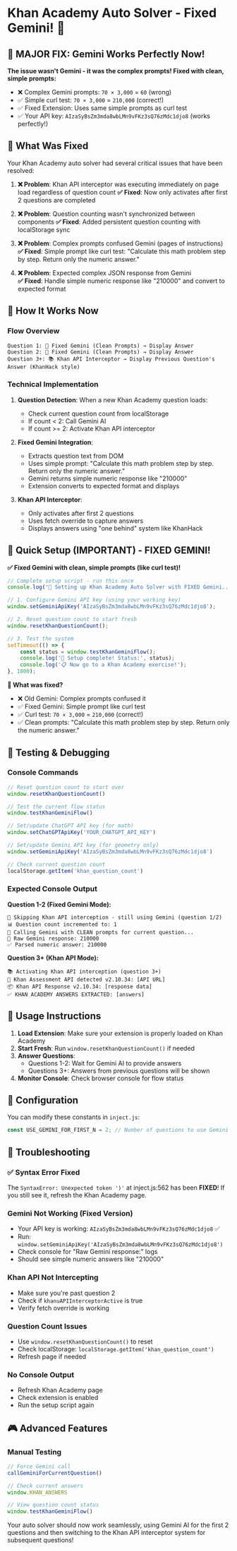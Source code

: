 # Khan Academy Auto Solver - Fixed Gemini! 🚀

## 🎯 **MAJOR FIX: Gemini Works Perfectly Now!**

**The issue wasn't Gemini - it was the complex prompts! Fixed with clean, simple prompts:**
- ❌ Complex Gemini prompts: `70 × 3,000` = `60` (wrong)
- ✅ Simple curl test: `70 × 3,000` = `210,000` (correct!)
- ✅ Fixed Extension: Uses same simple prompts as curl test
- ✅ Your API key: `AIzaSyBsZm3mda8wbLMn9vFKz3sQ76zMdc1djo8` (works perfectly!)

## 🔧 What Was Fixed

Your Khan Academy auto solver had several critical issues that have been resolved:

1. **❌ Problem**: Khan API interceptor was executing immediately on page load regardless of question count
   **✅ Fixed**: Now only activates after first 2 questions are completed

2. **❌ Problem**: Question counting wasn't synchronized between components
   **✅ Fixed**: Added persistent question counting with localStorage sync

3. **❌ Problem**: Complex prompts confused Gemini (pages of instructions)
   **✅ Fixed**: Simple prompt like curl test: "Calculate this math problem step by step. Return only the numeric answer."

4. **❌ Problem**: Expected complex JSON response from Gemini  
   **✅ Fixed**: Handle simple numeric response like "210000" and convert to expected format

## 🚀 How It Works Now

### Flow Overview
```
Question 1: 🤖 Fixed Gemini (Clean Prompts) → Display Answer
Question 2: 🤖 Fixed Gemini (Clean Prompts) → Display Answer  
Question 3+: 📚 Khan API Interceptor → Display Previous Question's Answer (KhanHack style)
```

### Technical Implementation

1. **Question Detection**: When a new Khan Academy question loads:
   - Check current question count from localStorage
   - If count < 2: Call Gemini AI
   - If count >= 2: Activate Khan API interceptor

2. **Fixed Gemini Integration**: 
   - Extracts question text from DOM
   - Uses simple prompt: "Calculate this math problem step by step. Return only the numeric answer."
   - Gemini returns simple numeric response like "210000"
   - Extension converts to expected format and displays

3. **Khan API Interceptor**:
   - Only activates after first 2 questions
   - Uses fetch override to capture answers
   - Displays answers using "one behind" system like KhanHack

## 🔑 Quick Setup (IMPORTANT) - FIXED GEMINI!

**✅ Fixed Gemini with clean, simple prompts (like curl test)!**

```javascript
// Complete setup script - run this once
console.log('🎯 Setting up Khan Academy Auto Solver with FIXED Gemini...');

// 1. Configure Gemini API key (using your working key)
window.setGeminiApiKey('AIzaSyBsZm3mda8wbLMn9vFKz3sQ76zMdc1djo8');

// 2. Reset question count to start fresh
window.resetKhanQuestionCount();

// 3. Test the system
setTimeout(() => {
    const status = window.testKhanGeminiFlow();
    console.log('🎯 Setup complete! Status:', status);
    console.log('📋 Now go to a Khan Academy exercise!');
}, 1000);
```

**🔧 What was fixed?**
- ❌ Old Gemini: Complex prompts confused it
- ✅ Fixed Gemini: Simple prompt like curl test
- ✅ Curl test: `70 × 3,000` = `210,000` (correct!)
- ✅ Clean prompts: "Calculate this math problem step by step. Return only the numeric answer."

## 🧪 Testing & Debugging

### Console Commands

```javascript
// Reset question count to start over
window.resetKhanQuestionCount()

// Test the current flow status
window.testKhanGeminiFlow()

// Set/update ChatGPT API key (for math)
window.setChatGPTApiKey('YOUR_CHATGPT_API_KEY')

// Set/update Gemini API key (for geometry only)
window.setGeminiApiKey('AIzaSyBsZm3mda8wbLMn9vFKz3sQ76zMdc1djo8')

// Check current question count
localStorage.getItem('khan_question_count')
```

### Expected Console Output

**Question 1-2 (Fixed Gemini Mode):**
```
🚫 Skipping Khan API interception - still using Gemini (question 1/2)
📊 Question count incremented to: 1
🤖 Calling Gemini with CLEAN prompts for current question...
📝 Raw Gemini response: 210000
✅ Parsed numeric answer: 210000
```

**Question 3+ (Khan API Mode):**
```
📚 Activating Khan API interception (question 3+)
🎯 Khan Assessment API detected v2.10.34: [API URL]
📦 Khan API Response v2.10.34: [response data]
✅ KHAN ACADEMY ANSWERS EXTRACTED: [answers]
```

## 🎯 Usage Instructions

1. **Load Extension**: Make sure your extension is properly loaded on Khan Academy
2. **Start Fresh**: Run `window.resetKhanQuestionCount()` if needed
3. **Answer Questions**: 
   - Questions 1-2: Wait for Gemini AI to provide answers
   - Questions 3+: Answers from previous questions will be shown
4. **Monitor Console**: Check browser console for flow status

## 🔧 Configuration

You can modify these constants in `inject.js`:

```javascript
const USE_GEMINI_FOR_FIRST_N = 2; // Number of questions to use Gemini for
```

## 🐛 Troubleshooting

### ✅ Syntax Error Fixed
The `SyntaxError: Unexpected token ')'` at inject.js:562 has been **FIXED**! 
If you still see it, refresh the Khan Academy page.

### Gemini Not Working (Fixed Version)
- Your API key is working: `AIzaSyBsZm3mda8wbLMn9vFKz3sQ76zMdc1djo8` ✅
- Run: `window.setGeminiApiKey('AIzaSyBsZm3mda8wbLMn9vFKz3sQ76zMdc1djo8')`
- Check console for "Raw Gemini response:" logs
- Should see simple numeric answers like "210000"

### Khan API Not Intercepting
- Make sure you're past question 2
- Check if `khanuAPIInterceptorActive` is true
- Verify fetch override is working

### Question Count Issues
- Use `window.resetKhanQuestionCount()` to reset
- Check localStorage: `localStorage.getItem('khan_question_count')`
- Refresh page if needed

### No Console Output
- Refresh Khan Academy page
- Check extension is enabled
- Run the setup script again

## 🎮 Advanced Features

### Manual Testing
```javascript
// Force Gemini call
callGeminiForCurrentQuestion()

// Check current answers
window.KHAN_ANSWERS

// View question count status
window.testKhanGeminiFlow()
```

Your auto solver should now work seamlessly, using Gemini AI for the first 2 questions and then switching to the Khan API interceptor system for subsequent questions!